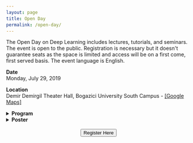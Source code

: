 ```yaml
---
layout: page
title: Open Day
permalink: /open-day/
---
```


The Open Day on Deep Learning includes lectures, tutorials, and seminars. The event is open to the public. Registration is necessary but it doesn't guarantee seats as the space is limited and access will be on a first come, first served basis. The event language is English.  

**Date**  
Monday, July 29, 2019   

**Location**  
Demir Demirgil Theater Hall, Bogazici University South Campus - [[Google Maps]](https://goo.gl/maps/HqikG4a3ENx77tWW8)

<details>
    <summary>
        <b>
            Program  
        </b>
    </summary>
        <br>
        <table class="table table-striped table-bordered">
        <thead>
            <tr>
                <th width="18%">Time</th>
                <th width="82%" style="text-align:left">Event</th>
            </tr>
        </thead>
        <tbody>
            <tr>
                <td style="text-align:right">9:00-10:15</td>
                <td style="text-align:left">Crash Course: Mathematics Toolbox by Salih Durhan, D4C</td>
                </tr>
            <tr>
                <td style="text-align:right">10:30-11:45</td>
                <td style="text-align:left">Crash Course: Physics Toolbox by Chiara Cammarota, King’s College London</td>
            </tr>
            <tr>
                <td style="text-align:right">12:45-13:30</td>
                <td style="text-align:left">History of Computing and AI by Ksenia Tatarchenko, University of Geneva</td>
            </tr>
            <tr>
                <td style="text-align:right">13:45-14:45</td>
                <td style="text-align:left">Tutorial: Structure and Geometry of NNs by Caglar Gulcehre, DeepMind</td>
            </tr>
            <tr>
                <td style="text-align:right">15:00-16:00</td>
                <td style="text-align:left">Tutorial: Neural Architectures for Text by Orhan Firat, Google Research</td>
            </tr>
            <tr>
                <td style="text-align:right">16:30-17:30</td>
                <td style="text-align:left">Keynote Seminar: Tackling Data Scarcity and Bias in Deep Learning by Anima Anandkumar, Caltech &amp; NVIDIA</td>
            </tr>
            <tr>
                <td style="text-align:right">17:30</td>
                <td style="text-align:left"> Reception </td>
            </tr>
        </tbody>
    </table>

    Crash courses are accessible to undergraduates and people who would like a basic refresher, they cover basic toolbox in mathematics and physics that are necessary building blocks for modern machine learning. History of computing session will include a Q&A. Tutorials present an introduction but they will quickly penetrate deeper into the subject and cover modern applications. The Keynote Seminar will present cutting edge issues in Deep Learning.     
</details>

<details>
    <summary>
        <b markdown="1">
            Poster
        </b>
    </summary>
    <p markdown="1">  
        Poster/flier of the Open Day (for printing make sure to choose A4 and select the option that fills the entire page) -  <a href="/assets/PDFs/poster-imbm.pdf">[Download PDF]</a> 
        ![commute](/assets/images/poster-imbm.jpg)  
    </p>
</details>

<br>

<center> 
    <form action="https://forms.gle/KFLNBTqrE4zfa92t9">
    <button class="button" style="vertical-align:middle">
        <span>Register Here</span>
    </button>
    </form>
</center>  